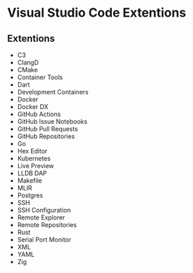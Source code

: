# Visual Studio Code Extentions

## Extentions

- C3
- ClangD
- CMake
- Container Tools
- Dart
- Development Containers
- Docker
- Docker DX
- GitHub Actions
- GitHub Issue Notebooks
- GitHub Pull Requests
- GitHub Repositories
- Go
- Hex Editor
- Kubernetes
- Live Preview
- LLDB DAP
- Makefile
- MLIR
- Postgres
- SSH
- SSH Configuration
- Remote Explorer
- Remote Repositories
- Rust
- Serial Port Monitor
- XML
- YAML
- Zig

